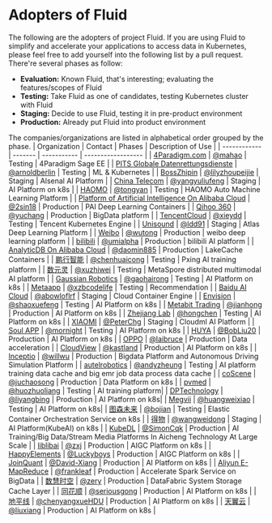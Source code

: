 # Adopters of Fluid 

The following are the adopters of project Fluid. If you are using Fluid to simplify and accelerate your applications to access data in Kubernetes, please feel free to add yourself into the following list by a pull request. There're several phases as follow:

* **Evaluation:** Known Fluid, that's interesting; evaluating the features/scopes of Fluid
* **Testing:** Take Fluid as one of candidates, testing Kubernetes cluster with Fluid
* **Staging:** Decide to use Fluid, testing it in pre-product environment
* **Production:** Already put Fluid into product environment

The companies/organizations are listed in alphabetical order grouped by the phase.
| Organization | Contact | Phases      | Description of Use |
| ------------ | ------- | ----------- | ------------------ |
| [4Paradigm.com](http://www.4paradigm.com/)  | [@mahao](https://github.com/mahao) | Testing | 4Paradigm Sage EE |
| [PITS Globale Datenrettungsdienste](https://www.pitsdatenrettung.de/)  | [@arnoldberlin](https://github.com/arnoldberlin) | Testing | ML & Kubernetes |
| [BossZhipin](https://www.zhipin.com/)  | [@lilyzhoupeijie](https://github.com/lilyzhoupeijie) | Staging | Alsenal AI Platform |
| [China Telecom](https://www.chinatelecom-h.com/en/global/home.php) | [@yangyuliufeng](https://github.com/yangyuliufeng) | Staging | AI Platform on k8s |
| [HAOMO](http://haomo.ai/)  | [@tongyan](https://github.com/tongyan) | Testing | HAOMO Auto Machine Learning Platform |
| [Platform of Artificial Intelligence On Alibaba Cloud](https://www.aliyun.com/product/bigdata/product/learn)  | [@2sin18](https://github.com/2sin18) | Production  | PAI Deep Learning Containers |
| [Qihoo 360](http://www.360.cn/)  | [@yuchang](https://github.com/70data) | Production | BigData platform |
| [TencentCloud](https://cloud.tencent.com/)  | [@xieydd](https://github.com/xieydd) | Testing | Tencent Kubernetes Engine |
| [Unisound](https://www.unisound.com/)  | [@ldd91](https://github.com/ldd91) | Staging | Atlas Deep Learning Platform |
| [Weibo](http://www.weibo.com/)  | [@wutong](https://github.com/wutong) | Production | weibo deep learning platform |
| [bilibili](http://www.bilibili.com/)  | [@umialpha](https://github.com/umialpha) | Production | bilibili AI platform |
| [AnalyticDB On Alibaba Cloud](https://www.aliyun.com/product/ApsaraDB/ads)  | [@daomin885](jiebin.cjb@alibaba-inc.com) | Production | LakeCache Containers |
| [鹏行智能](https://www.pxing.com/)  | [@chenhuaicong](https://github.com/chenhuaicong) | Testing | Pxing AI training platform |
| [数元灵](https://www.dmetasoul.com/)  | [@xuzhiwei](https://github.com/xuzhiwei) | Testing | MetaSpore distributed multimodal AI platform |
| [Gaussian Robotics](https://www.gaussianrobotics.com/)  | [@gaohairong](gaohairong@gs-robot.com) | Testing | AI Platform on k8s |
| [Metaapp](https://www.metaapp.cn/)  | [@xzbcodelife](https://github.com/xzbcodelife) | Testing | Recommendation |
| [Baidu AI Cloud](https://cloud.baidu.com/)  | [@abowloflrf](https://github.com/abowloflrf) | Staging | Cloud Container Engine |
| [Envision](https://www.envision-group.com/cn/digital.html)  | [@shaoxuefeng](https://github.com/shaoxuefeng) | Testing | AI Platform on k8s |
| [Metabit Trading](https://www.metabit-trading.com)  | [@jianhong](https://github.com/jianhong-metabit) | Production | AI Platform on k8s |
| [Zhejiang Lab](https://www.zhejianglab.com)  | [@hongchen](https://github.com/hongchenokok) | Testing | AI Platform on k8s |
| [XIAOMI](https://www.mi.com/)  | [@PeterChg](https://github.com/PeterChg) | Staging | Cloudml AI Platform |
| [Soul APP](https://soulapp.cn/)  | [@mornight](https://github.com/mornight) | Testing | AI Platform on k8s |
| [HUYA](https://www.huya.com)  | [@BobLiu20](https://github.com/BobLiu20) | Production | AI Platform on k8s |
| [OPPO](https://www.oppo.com) | [@laibruce](https://github.com/laibruce) | Production | Data acceleration |
| [CloudView](https://cloudview.mobi) | [@kastland](https://github.com/kastland) | Production | AI Platform on k8s |
| [Inceptio](https://www.inceptio.ai) | [@willwu](https://github.com/willwu) | Production | Bigdata Platform and Autonomous Driving Simulation Platform |
| [autelrobotics](https://www.autelrobotics.cn) | [@andyzheung](https://github.com/andyzheung) | Testing | AI platform training data cache and big emr job data process data cache |
| [coScene](https://www.coscene.cn) | [@juchaosong](https://github.com/juchaosong) | Production | Data Platform on k8s |
| [pvmed](https://www.pvmedtech.com/) | [@huozhuoliang](https://github.com/huozhuoliang) | Testing | AI training platform|
| [DPTechnology](https://www.dp.tech/) | [@liyangbing](https://github.com/liyangbing) | Production | AI Platform on k8s|
| [Megvii](https://megvii.com/) | [@huangweixiao](https://github.com/huangweixiao) | Testing | AI Platform on k8s|
| [图森未来](https://cn.tusimple.com/) | [@bojian](https://github.com/bojian) | Testing | Elastic Container Orchestration Service on k8s |
| [得物](https://dewu.com/) | [@wangweidong](https://github.com/wangweidong) | Staging | AI Platform(KubeAI) on k8s |
| [KubeDL](https://kubedl.io/) | [@SimonCqk](https://github.com/SimonCqk) | Production | AI Training/Big Data/Stream Media Platforms In Aicheng Technology At Large Scale |
| [liblibai](https://liblib.ai) | [@zxj](https://github.com/zxj) | Production | AIGC Platform on k8s |
| [HappyElements](https://www.happyelements.com) | [@Luckyboys](https://github.com/Luckyboys) | Production | AIGC Platform on k8s |
| [JoinQuant](https://www.joinquant.com/) | [@David-Xiang](https://github.com/David-Xiang) | Production | AI Platform on k8s |
| [Aliyun E-MapReduce](https://help.aliyun.com/en/emr/) | [@frankleaf](https://github.com/frankleaf) | Production | Accelerate Spark Service on BigData |
| [数慧时空](https://diit.cn/) | [@zery](https://github.com/zery) | Production | DataFabric System Storage Cache Layer  |
| [同花顺](https://www.10jqka.com.cn/) | [@seriousgong](https://github.com/seriousgong) | Production | AI Platform on k8s |
| [地平线](https://www.horizon.auto/) | [@chenyangxueHDU](https://github.com/chenyangxueHDU) | Production | AI Platform on k8s |
| [天翼云](https://huiju.ctyun.cn/) | [@liuxiang](https://github.com/lx1036) | Production | AI Platform on k8s |
